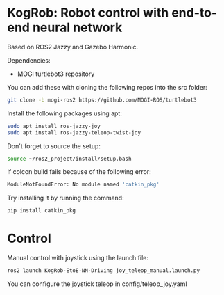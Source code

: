 # KogRob: Robot control with end-to-end neural network
 
Based on ROS2 Jazzy and Gazebo Harmonic.

Dependencies:

- MOGI turtlebot3 repository

You can add these with cloning the following repos into the src folder:

```bash
git clone -b mogi-ros2 https://github.com/MOGI-ROS/turtlebot3
```
Install the following packages using apt:
```bash
sudo apt install ros-jazzy-joy
sudo apt install ros-jazzy-teleop-twist-joy
```
Don't forget to source the setup:

```bash
source ~/ros2_project/install/setup.bash
```

If colcon build fails because of the following error:

```bash
ModuleNotFoundError: No module named 'catkin_pkg'
```

Try installing it by running the command:

```bash
pip install catkin_pkg
```

# Control
Manual control with joystick using the launch file:
```bash
ros2 launch KogRob-EtoE-NN-Driving joy_teleop_manual.launch.py
```
You can configure the joystick teleop in config/teleop_joy.yaml